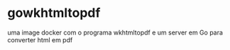 # gowkhtmltopdf
uma image docker com o programa wkhtmltopdf e um server em Go para converter html em pdf
